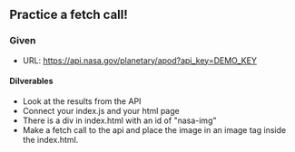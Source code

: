 ## Practice a fetch call!


### Given 
 
* URL: https://api.nasa.gov/planetary/apod?api_key=DEMO_KEY

#### Dilverables 

* Look at the results from the API
* Connect your index.js and your html page
* There is a div in index.html with an id of "nasa-img"
* Make a fetch call to the api and place the image in an image tag inside the index.html. 